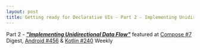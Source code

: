 ```yaml
---
layout: post
title: Getting ready for Declarative UIs - Part 2 - Implementing Unidirectional Data Flow
---
```

Part 2 - ***["Implementing Unidirectional Data Flow"](https://proandroiddev.com/getting-ready-for-declarative-uis-part-2-implementing-unidirectional-data-flow-2e829e9f6f50)*** featured at [Compose #7](https://mailchi.mp/c273d087522e/compose-digest-13358923) Digest, [Android #456](https://androidweekly.net/issues/issue-456) & [Kotlin #240](https://mailchi.mp/kotlinweekly/kotlin-weekly-240) Weekly